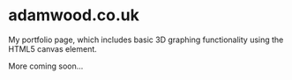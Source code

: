 # adamwood.co.uk
My portfolio page, which includes basic 3D graphing functionality using the HTML5 canvas element.

More coming soon... 


